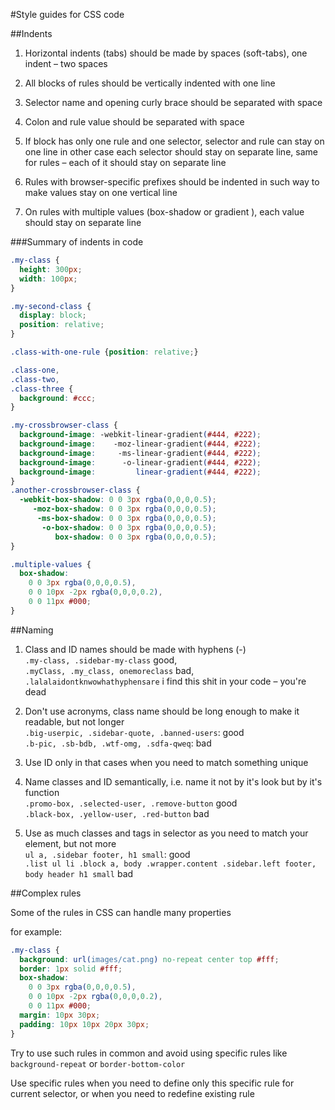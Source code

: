 #Style guides for CSS code

##Indents

1. Horizontal indents (tabs) should be made by spaces (soft-tabs), one indent – two spaces

2. All blocks of rules should be vertically indented with one line

3. Selector name and opening curly brace should be separated with space

4. Colon and rule value should be separated with space

5. If block has only one rule and one selector, selector and rule can stay on one line
  in other case each selector should stay on separate line, same for rules – each of it should stay on separate line
  
6. Rules with browser-specific prefixes should be indented in such way to make values stay on one vertical line

7. On rules with multiple values (box-shadow or gradient ), each value should stay on separate line

###Summary of indents in code

``` css
.my-class {
  height: 300px;
  width: 100px;
}

.my-second-class {
  display: block;
  position: relative;
}

.class-with-one-rule {position: relative;}

.class-one,
.class-two,
.class-three {
  background: #ccc;
}

.my-crossbrowser-class {
  background-image: -webkit-linear-gradient(#444, #222);
  background-image:    -moz-linear-gradient(#444, #222);
  background-image:     -ms-linear-gradient(#444, #222);
  background-image:      -o-linear-gradient(#444, #222);
  background-image:         linear-gradient(#444, #222);
}
.another-crossbrowser-class {
  -webkit-box-shadow: 0 0 3px rgba(0,0,0,0.5);
     -moz-box-shadow: 0 0 3px rgba(0,0,0,0.5);
      -ms-box-shadow: 0 0 3px rgba(0,0,0,0.5);
       -o-box-shadow: 0 0 3px rgba(0,0,0,0.5);
          box-shadow: 0 0 3px rgba(0,0,0,0.5);
}

.multiple-values {
  box-shadow: 
    0 0 3px rgba(0,0,0,0.5),
    0 0 10px -2px rgba(0,0,0,0.2),
    0 0 11px #000;
}
```

##Naming

1. Class and ID names should be made with hyphens (-)   
```.my-class, .sidebar-my-class``` good,    
```.myClass, .my_class, onemoreclass``` bad,     
```.lalalaidontknwowhathyphensare``` i find this shit in your code – you're dead    

2. Don't use acronyms, class name should be long enough to make it readable, but not longer   
```.big-userpic, .sidebar-quote, .banned-users```: good   
```.b-pic, .sb-bdb, .wtf-omg, .sdfa-qweq```: bad    

3. Use ID only in that cases when you need to match something unique    

4. Name classes and ID semantically, i.e. name it not by it's look but by it's function   
```.promo-box, .selected-user, .remove-button``` good   
```.black-box, .yellow-user, .red-button``` bad   

5. Use as much classes and tags in selector as you need to match your element, but not more   
```ul a, .sidebar footer, h1 small```: good   
```.list ul li .block a, body .wrapper.content .sidebar.left footer, body header h1 small``` bad    



##Complex rules

Some of the rules in CSS can handle many properties

for example:

```css
.my-class {
  background: url(images/cat.png) no-repeat center top #fff;
  border: 1px solid #fff;
  box-shadow: 
    0 0 3px rgba(0,0,0,0.5),
    0 0 10px -2px rgba(0,0,0,0.2),
    0 0 11px #000;
  margin: 10px 30px;
  padding: 10px 10px 20px 30px;
}
```

Try to use such rules in common and avoid using specific rules like ```background-repeat``` or ```border-bottom-color```

Use specific rules when you need to define only this specific rule for current selector, or when you need to redefine existing rule